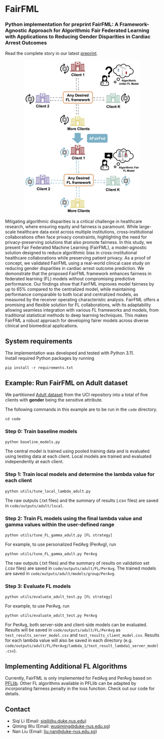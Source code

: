# FairFML

### Python implementation for preprint FairFML: A Framework-Agnostic Approach for Algorithmic Fair Federated Learning with Applications to Reducing Gender Disparities in Cardiac Arrest Outcomes

Read the complete story in our latest [preprint](https://arxiv.org/abs/2410.17269).

<p align="center">
  <img height="500" src="workflow.jpg">
</p>

Mitigating algorithmic disparities is a critical challenge in healthcare research, where ensuring equity and fairness is paramount. While large-scale healthcare data exist across multiple institutions, cross-institutional collaborations often face privacy constraints, highlighting the need for privacy-preserving solutions that also promote fairness.
In this study, we present Fair Federated Machine Learning (FairFML), a model-agnostic solution designed to reduce algorithmic bias in cross-institutional healthcare collaborations while preserving patient privacy. As a proof of concept, we validated FairFML using a real-world clinical case study on reducing gender disparities in cardiac arrest outcome prediction.
We demonstrate that the proposed FairFML framework enhances fairness in federated learning (FL) models without compromising predictive performance. Our findings show that FairFML improves model fairness by up to 65% compared to the centralized model, while maintaining performance comparable to both local and centralized models, as measured by the receiver operating characteristic analysis.
FairFML offers a promising and flexible solution for FL collaborations, with its adaptability allowing seamless integration with various FL frameworks and models, from traditional statistical methods to deep learning techniques. This makes FairFML a robust approach for developing fairer models across diverse clinical and biomedical applications.


## System requirements

The implementation was developed and tested with Python 3.11.  
Install required Python packages by running
```
pip install -r requirements.txt
```
## Example: Run FairFML on Adult dataset
We partitioned [Adult dataset](https://archive.ics.uci.edu/dataset/2/adult) from the UCI repository into a total of five clients with **gender** being the sensitive attribute.

The following commands in this example are to be run in the `code` directory. 
```
cd code
```
### Step 0: Train baseline models
```
python baseline_models.py
```
The central model is trained using pooled training data and is evaluated using testing data at each client. Local models are trained and evaluated independently at each client.
### Step 1: Train local models and determine the lambda value for each client
```
python utils/tune_local_lambda_adult.py
```
The raw outputs (.txt files) and the summary of results (.csv files) are saved in `code/outputs/adult/local`. 
### Step 2: Train FL models using the final lambda value and gamma values within the user-defined range
```
python utils/tune_FL_gamma_adult.py [FL strategy]
```
For example, to use personalized FedAvg (PerAvg), run
```
python utils/tune_FL_gamma_adult.py PerAvg
```
The raw outputs (.txt files) and the summary of results on validation set (.csv files) are saved in `code/outputs/adult/FL/PerAvg`. The trained models are saved in `code/outputs/adult/models/group/PerAvg`.

### Step 3: Evaluate FL models
```
python utils/evaluate_adult_test.py [FL strategy]
```
For example, to use PerAvg, run
```
python utils/evaluate_adult_test.py PerAvg
```
For PerAvg, both server-side and client-side models can be evaluated. Results will be saved in `code/outputs/adult/FL/PerAvg` as `test_results_server_model.csv` and `test_results_client_model.csv`. Results for each lambda value will also be saved in each directory (e.g. `code/outputs/adult/FL/PerAvg/lambda_1/test_result_lambda1_server_model.csv`).

## Implementing Additional FL Algorithms
Currently, FairFML is only implemented for FedAvg and PerAvg based on [PFLlib](https://github.com/TsingZ0/PFLlib). Other FL algorithms available in PFLlib can be adapted by incorporating fairness penalty in the loss function. Check out our code for details.

## Contact
- Siqi Li (Email: <siqili@u.duke.nus.edu>)
- Qiming Wu (Email: <wuqiming@duke-nus.edu.sg>)
- Nan Liu (Email: <liu.nan@duke-nus.edu.sg>)
